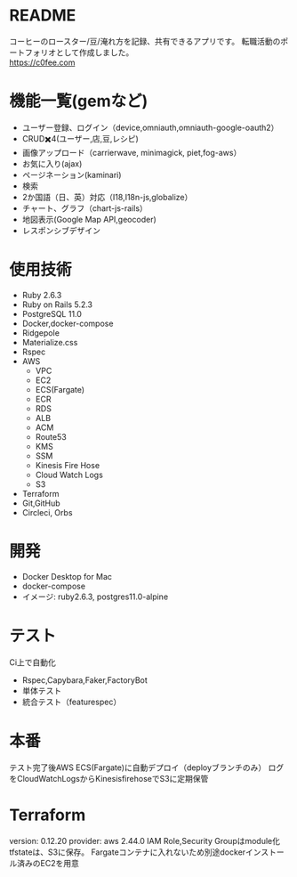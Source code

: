 # README

コーヒーのロースター/豆/淹れ方を記録、共有できるアプリです。
転職活動のポートフォリオとして作成しました。<br/>
https://c0fee.com

# 機能一覧(gemなど)
* ユーザー登録、ログイン（device,omniauth,omniauth-google-oauth2）
* CRUD✖️4(ユーザー,店,豆,レシピ)
* 画像アップロード（carrierwave, minimagick, piet,fog-aws）
* お気に入り(ajax)
* ページネーション(kaminari)
* 検索
* 2か国語（日、英）対応（I18,I18n-js,globalize）
* チャート、グラフ（chart-js-rails）
* 地図表示(Google Map API,geocoder)
* レスポンシブデザイン

# 使用技術
* Ruby 2.6.3
* Ruby on Rails 5.2.3
* PostgreSQL 11.0
* Docker,docker-compose
* Ridgepole
* Materialize.css
* Rspec
* AWS
	* VPC
	* EC2
	* ECS(Fargate)
	* ECR
	* RDS
	* ALB
	* ACM
	* Route53
	* KMS
	* SSM
	* Kinesis Fire Hose
	* Cloud Watch Logs
	* S3
* Terraform
* Git,GitHub
* Circleci, Orbs

# 開発
* Docker Desktop for Mac
* docker-compose
* イメージ: ruby2.6.3, postgres11.0-alpine

# テスト
Ci上で自動化
* Rspec,Capybara,Faker,FactoryBot
* 単体テスト
* 統合テスト（featurespec）

# 本番
テスト完了後AWS ECS(Fargate)に自動デプロイ（deployブランチのみ）
ログをCloudWatchLogsからKinesisfirehoseでS3に定期保管

# Terraform
version: 0.12.20
provider: aws 2.44.0
IAM Role,Security Groupはmodule化
tfstateは、S3に保存。
Fargateコンテナに入れないため別途dockerインストール済みのEC2を用意
